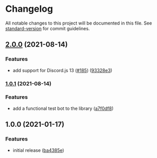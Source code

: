 # Changelog

All notable changes to this project will be documented in this file. See [standard-version](https://github.com/conventional-changelog/standard-version) for commit guidelines.

## [2.0.0](https://github.com/makigas/discordjs-voicerole/compare/v1.0.1...v2.0.0) (2021-08-14)


### Features

* add support for Discord.js 13 ([#185](https://github.com/makigas/discordjs-voicerole/issues/185)) ([93328e3](https://github.com/makigas/discordjs-voicerole/commit/93328e30fa765dd959fc988b17aa25ec35d336e6))

### [1.0.1](https://github.com/makigas/discordjs-voicerole/compare/v1.0.0...v1.0.1) (2021-08-14)


### Features

* add a functional test bot to the library ([a7f0df8](https://github.com/makigas/discordjs-voicerole/commit/a7f0df84e4af4e5c48c205bb6e16cf33fb8c1628))

## 1.0.0 (2021-01-17)


### Features

* initial release ([ba4385e](https://github.com/makigas/discordjs-voicerole/commit/ba4385e62e761e876088ed9e6ca733f223d8d639))
